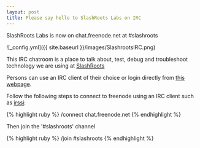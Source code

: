 ```yaml
---
layout: post
title: Please say hello to SlashRoots Labs on IRC
---
```


SlashRoots Labs is now on chat.freenode.net at #slashroots

![_config.yml]({{ site.baseurl }}/images/SlashrootsIRC.png)

This IRC chatroom is a place to talk about, test, debug and troubleshoot technology we are using at [SlashRoots](slashroots.org)

Persons can use an IRC client of their choice or login directly from [this webpage](http://codeforthecaribbean.org/slashroots).

Follow the following steps to connect to freenode using an IRC client such as [irssi](http://www.irssi.org/):

{% highlight ruby %}
/connect chat.freenode.net
{% endhighlight %}

Then join the '#slashroots' channel

{% highlight ruby %}
/join #slashroots
{% endhighlight %}
